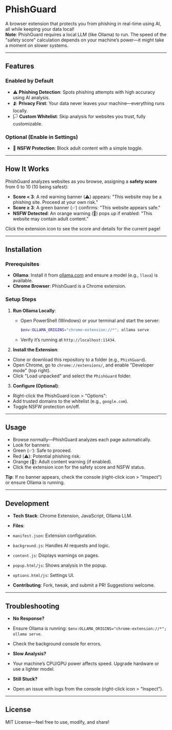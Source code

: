 # PhishGuard

A browser extension that protects you from phishing in real-time using AI, all while keeping your data local!  
**Note**: PhishGuard requires a local LLM (like Ollama) to run. The speed of the "safety score" calculation depends on your machine’s power—it might take a moment on slower systems.

---

## Features

### Enabled by Default
- ⚠️ **Phishing Detection**: Spots phishing attempts with high accuracy using AI analysis.  
- 🫂 **Privacy First**: Your data never leaves your machine—everything runs locally.  
- 🏳️ **Custom Whitelist**: Skip analysis for websites you trust, fully customizable.

### Optional (Enable in Settings)
- 🔞 **NSFW Protection**: Block adult content with a simple toggle.

---

## How It Works

PhishGuard analyzes websites as you browse, assigning a **safety score** from 0 to 10 (10 being safest):
- **Score < 3**: A red warning banner (⚠️) appears: "This website may be a phishing site. Proceed at your own risk."
- **Score ≥ 3**: A green banner (✅) confirms: "This website appears safe."
- **NSFW Detected**: An orange warning (🔞) pops up if enabled: "This website may contain adult content."

Click the extension icon to see the score and details for the current page!

---

## Installation

### Prerequisites
- **Ollama**: Install it from [ollama.com](https://ollama.com) and ensure a model (e.g., `llava`) is available.  
- **Chrome Browser**: PhishGuard is a Chrome extension.

### Setup Steps
1. **Run Ollama Locally**:
   - Open PowerShell (Windows) or your terminal and start the server:
     ```powershell
     $env:OLLAMA_ORIGINS="chrome-extension://*"; ollama serve
     ```
   - Verify it’s running at `http://localhost:11434`.

2. **Install the Extension**:
- Clone or download this repository to a folder (e.g., `PhishGuard`).
- Open Chrome, go to `chrome://extensions/`, and enable "Developer mode" (top right).
- Click "Load unpacked" and select the `PhishGuard` folder.

3. **Configure (Optional)**:
- Right-click the PhishGuard icon > "Options":
- Add trusted domains to the whitelist (e.g., `google.com`).
- Toggle NSFW protection on/off.

---

## Usage

- Browse normally—PhishGuard analyzes each page automatically.
- Look for banners:
- Green (✅): Safe to proceed.
- Red (⚠️): Potential phishing risk.
- Orange (🔞): Adult content warning (if enabled).
- Click the extension icon for the safety score and NSFW status.

**Tip**: If no banner appears, check the console (right-click icon > "Inspect") or ensure Ollama is running.

---

## Development

- **Tech Stack**: Chrome Extension, JavaScript, Ollama LLM.
- **Files**:
- `manifest.json`: Extension configuration.
- `background.js`: Handles AI requests and logic.
- `content.js`: Displays warnings on pages.
- `popup.html/js`: Shows analysis in the popup.
- `options.html/js`: Settings UI.

- **Contributing**: Fork, tweak, and submit a PR! Suggestions welcome.

---

## Troubleshooting

- **No Response?**  
- Ensure Ollama is running: `$env:OLLAMA_ORIGINS="chrome-extension://*"; ollama serve`.
- Check the background console for errors.

- **Slow Analysis?**  
- Your machine’s CPU/GPU power affects speed. Upgrade hardware or use a lighter model.

- **Still Stuck?**  
- Open an issue with logs from the console (right-click icon > "Inspect").

---

## License

MIT License—feel free to use, modify, and share!
